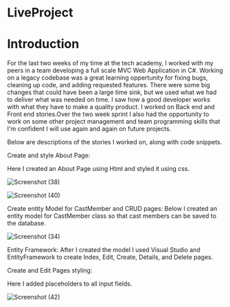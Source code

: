 # LiveProject

# Introduction

For the last two weeks of my time at the tech academy, I worked with my peers in a team developing a full scale MVC Web Application in C#. Working on a legacy codebase was a great learning oppertunity for fixing bugs, cleaning up code, and adding requested features. There were some big changes that could have been a large time sink, but we used what we had to deliver what was needed on time. I saw how a good developer works with what they have to make a quality product. I worked on Back end and Front end stories.Over the two week sprint I also had the opportunity to work on some other project management and team programming skills that I'm confident I will use again and again on future projects.

Below are descriptions of the stories I worked on, along with code snippets.

Create and style About Page:

Here I created an About Page  using Html and styled it using css.

![Screenshot (38)](https://user-images.githubusercontent.com/93402961/174393145-1cea7da9-b843-477a-85a1-a7b8fd2afaf7.png)

![Screenshot (40)](https://user-images.githubusercontent.com/93402961/174393395-62cd9f2b-e3e7-4e76-95b4-cc8311be43ff.png)


Create entity Model for CastMember and CRUD pages:
Below I created an entity model for CastMember class so that cast members can be saved to the database.

![Screenshot (34)](https://user-images.githubusercontent.com/93402961/174388559-fa054db5-c098-4e67-8af8-d1c7c5f9a0db.png)

Entity Framework:
After I created the model I used Visual Studio and EntityFramework to create Index, Edit, Create, Details, and Delete pages.

Create and Edit Pages styling:

Here I added placeholders to all input fields.

![Screenshot (42)](https://user-images.githubusercontent.com/93402961/174395110-9641f6f1-3c46-40c5-be9b-6920a085b2f5.png)

